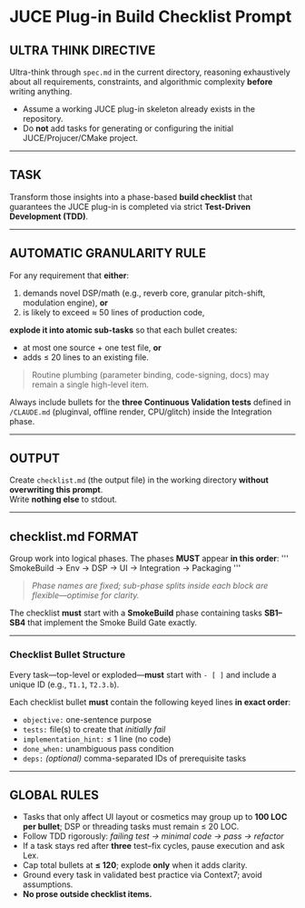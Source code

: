# JUCE Plug-in Build Checklist Prompt

## ULTRA THINK DIRECTIVE
Ultra-think through `spec.md` in the current directory, reasoning exhaustively about all requirements, constraints, and algorithmic complexity **before** writing anything.

+ Assume a working JUCE plug-in skeleton already exists in the repository.  
+ Do **not** add tasks for generating or configuring the initial JUCE/Projucer/CMake project.

---

## TASK
Transform those insights into a phase-based **build checklist** that guarantees the JUCE plug-in is completed via strict **Test-Driven Development (TDD)**.

---

## AUTOMATIC GRANULARITY RULE

For any requirement that **either**:
1. demands novel DSP/math (e.g., reverb core, granular pitch-shift, modulation engine), **or**
2. is likely to exceed ≈ 50 lines of production code,  

**explode it into atomic sub-tasks** so that each bullet creates:
- at most one source + one test file, **or**
- adds ≤ 20 lines to an existing file.

> Routine plumbing (parameter binding, code-signing, docs) may remain a single high-level item.

Always include bullets for the **three Continuous Validation tests** defined in `/CLAUDE.md` (pluginval, offline render, CPU/glitch) inside the Integration phase.

---

## OUTPUT

Create `checklist.md` (the output file) in the working directory **without overwriting this prompt**.  
Write **nothing else** to stdout.

---

## checklist.md FORMAT

Group work into logical phases. The phases **MUST** appear **in this order**:
'''
SmokeBuild → Env → DSP → UI → Integration → Packaging
'''
> *Phase names are fixed; sub-phase splits inside each block are flexible—optimise for clarity.*

The checklist **must** start with a **SmokeBuild** phase containing tasks **SB1–SB4** that implement the Smoke Build Gate exactly.

---

### Checklist Bullet Structure

Every task—top-level or exploded—**must** start with `- [ ]` and include a unique ID (e.g., `T1.1`, `T2.3.b`).

Each checklist bullet **must** contain the following keyed lines **in exact order**:

- `objective:` one-sentence purpose  
- `tests:` file(s) to create that *initially fail*  
- `implementation_hint:` ≤ 1 line (no code)  
- `done_when:` unambiguous pass condition  
- `deps:` *(optional)* comma-separated IDs of prerequisite tasks

---

## GLOBAL RULES

- Tasks that only affect UI layout or cosmetics may group up to **100 LOC per bullet**; DSP or threading tasks must remain ≤ 20 LOC.
- Follow TDD rigorously: *failing test → minimal code → pass → refactor*
- If a task stays red after **three** test–fix cycles, pause execution and ask Lex.
- Cap total bullets at **≤ 120**; explode **only** when it adds clarity.
- Ground every task in validated best practice via Context7; avoid assumptions.
- **No prose outside checklist items.**